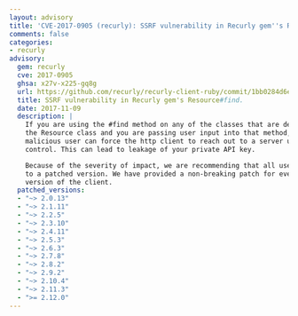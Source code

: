 ```yaml
---
layout: advisory
title: 'CVE-2017-0905 (recurly): SSRF vulnerability in Recurly gem''s Resource#find.'
comments: false
categories:
- recurly
advisory:
  gem: recurly
  cve: 2017-0905
  ghsa: x27v-x225-gq8g
  url: https://github.com/recurly/recurly-client-ruby/commit/1bb0284d6e668b8b3d31167790ed6db1f6ccc4be
  title: SSRF vulnerability in Recurly gem's Resource#find.
  date: 2017-11-09
  description: |
    If you are using the #find method on any of the classes that are derived from
    the Resource class and you are passing user input into that method, a
    malicious user can force the http client to reach out to a server under their
    control. This can lead to leakage of your private API key.

    Because of the severity of impact, we are recommending that all users upgrade
    to a patched version. We have provided a non-breaking patch for every 2.X
    version of the client.
  patched_versions:
  - "~> 2.0.13"
  - "~> 2.1.11"
  - "~> 2.2.5"
  - "~> 2.3.10"
  - "~> 2.4.11"
  - "~> 2.5.3"
  - "~> 2.6.3"
  - "~> 2.7.8"
  - "~> 2.8.2"
  - "~> 2.9.2"
  - "~> 2.10.4"
  - "~> 2.11.3"
  - ">= 2.12.0"
---
```

